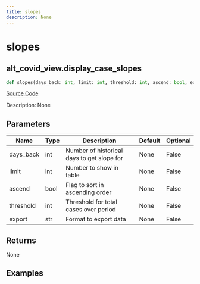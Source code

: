 ```yaml
---
title: slopes
description: None
---
```

# slopes

## alt_covid_view.display_case_slopes

```python
def slopes(days_back: int, limit: int, threshold: int, ascend: bool, export: str) -> None:
```
[Source Code](https://github.com/OpenBB-finance/OpenBBTerminal/tree/main/openbb_terminal/alternative/covid/covid_view.py#L214)

Description: None

## Parameters

| Name | Type | Description | Default | Optional |
| ---- | ---- | ----------- | ------- | -------- |
| days_back | int | Number of historical days to get slope for | None | False |
| limit | int | Number to show in table | None | False |
| ascend | bool | Flag to sort in ascending order | None | False |
| threshold | int | Threshold for total cases over period | None | False |
| export | str | Format to export data | None | False |

## Returns

None

## Examples

